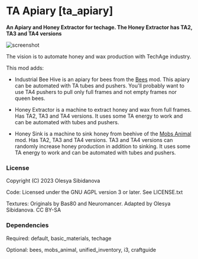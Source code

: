 # TA Apiary [ta\_apiary]

**An Apiary and Honey Extractor for techage. The Honey Extractor has TA2, TA3 and TA4 versions**


![screenshot](https://gitlab.com/lesya_minetest_mods/ta_apiary/-/raw/main/screenshots/new_blocks.png)

The vision is to automate honey and wax production with TechAge industry.

This mod adds:
 - Industrial Bee Hive is an apiary for bees from the [Bees](https://notabug.org/TenPlus1/bees) mod.
 This apiary can be automated with TA tubes and pushers. You'll probably want to use TA4 pushers to
 pull only full frames and not empty frames nor queen bees.

 - Honey Extractor is a machine to extract honey and wax from full frames. Has TA2, TA3 and TA4 versions.
 It uses some TA energy to work and can be automated with tubes and pushers.

 - Honey Sink is a machine to sink honey from beehive of the [Mobs Animal](https://notabug.org/TenPlus1/mobs_animal) mod.
 Has TA2, TA3 and TA4 versions. TA3 and TA4 versions can randomly increase honey production in addition to sinking.
 It uses some TA energy to work and can be automated with tubes and pushers.

### License
Copyright (C) 2023 Olesya Sibidanova

Code: Licensed under the GNU AGPL version 3 or later. See LICENSE.txt

Textures: Originals by Bas80 and Neuromancer. Adapted by Olesya Sibidanova. CC BY-SA

### Dependencies
Required: default, basic\_materials, techage

Optional: bees, mobs\_animal, unified\_inventory, i3, craftguide

